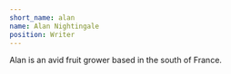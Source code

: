 ```yaml
---
short_name: alan
name: Alan Nightingale
position: Writer
---
```

Alan is an avid fruit grower based in the south of France.
